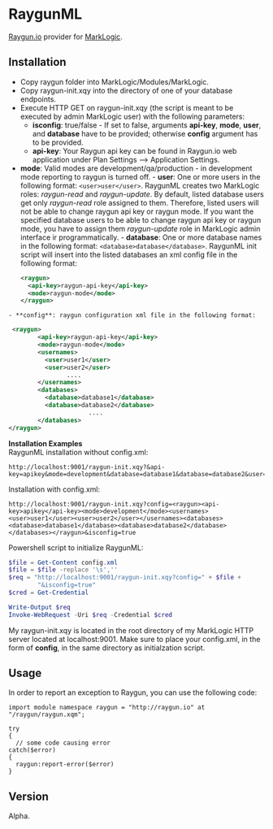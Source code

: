 RaygunML
========
 
[Raygun.io](https://raygun.io/) provider for [MarkLogic](http://www.marklogic.com/).

Installation
------------
  - Copy raygun folder into MarkLogic/Modules/MarkLogic.
  - Copy raygun-init.xqy into the directory of one of your database
    endpoints.
  - Execute HTTP GET on raygun-init.xqy (the script is meant to be executed
    by admin MarkLogic user) with the following parameters:
    - **isconfig**: true/false - If set to false, arguments **api-key**,
      **mode**, **user**, and **database** have to be provided; 
    otherwise **config** argument has to be provided.
    - **api-key**: Your Raygun api key can be found in Raygun.io web
      application under Plan Settings --> Application Settings.
   - **mode**: Valid modes are development/qa/production - in development
     mode reporting to raygun is turned off.
    - **user**: One or more users in the following format:
      ```<user>user</user>```. RaygunML creates two MarkLogic roles:
      *raygun-read* and *raygun-update*. By default, listed database users
      get only *raygun-read* role assigned to them. Therefore, listed users
      will not be able to change raygun api key or raygun mode. If you want
      the specified database users to be able to change raygun api key or
      raygun mode, you have to assign them *raygun-update* role in MarkLogic
      admin interface ir programmatically.
    - **database**: One or more database names in the following format:
      ```<database>database</database>```. RaygunML init script will insert
      into the listed databases an xml config file in the following format: 
      ```xml  
      <raygun>
        <api-key>raygun-api-key</api-key>
        <mode>raygun-mode</mode>
      </raygun>
      ```
    - **config**: raygun configuration xml file in the following format:
```xml    
 <raygun>
	    <api-key>raygun-api-key</api-key>
        <mode>raygun-mode</mode>
        <usernames>
		  <user>user1</user>
		  <user>user2</user>
		        ....
	    </usernames>
	    <databases>
		  <database>database1</database>
		  <database>database2</database>
	                  ....
	    </databases>
</raygun>
```  
  
**Installation Examples**  
RaygunML installation without config.xml:
``` 
http://localhost:9001/raygun-init.xqy?&api-key=apikey&mode=development&database=database1&database=database2&user=user1&user=user2&isconfig=false
```
Installation with config.xml:
```
http://localhost:9001/raygun-init.xqy?config=<raygun><api-key>apikey</api-key><mode>development</mode><usernames><user>user1</user><user>user2</user></usernames><databases><database>database1</database><database>database2</database></databases></raygun>&isconfig=true
```

Powershell script to initialize RaygunML: 
```PowerShell
$file = Get-Content config.xml
$file = $file -replace '\s',''
$req = "http://localhost:9001/raygun-init.xqy?config=" + $file +
        "&isconfig=true"
$cred = Get-Credential

Write-Output $req
Invoke-WebRequest -Uri $req -Credential $cred
```
My raygun-init.xqy is located in the root directory of my MarkLogic HTTP
server located at localhost:9001. Make sure to place your config.xml, in
the form of **config**, in the same directory as initialzation script.

Usage
-----
In order to report an exception to Raygun, you can use the following code:
```XQuery  
import module namespace raygun = "http://raygun.io" at "/raygun/raygun.xqm";

try
{ 
  // some code causing error
catch($error) 
{ 
  raygun:report-error($error)
}

```
Version
-------

Alpha. 
